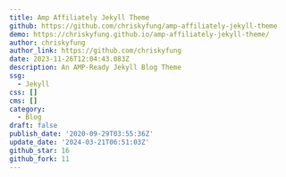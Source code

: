 ```yaml
---
title: Amp Affiliately Jekyll Theme
github: https://github.com/chriskyfung/amp-affiliately-jekyll-theme
demo: https://chriskyfung.github.io/amp-affiliately-jekyll-theme/
author: chriskyfung
author_link: https://github.com/chriskyfung
date: 2023-11-26T12:04:43.083Z
description: An AMP-Ready Jekyll Blog Theme
ssg:
  - Jekyll
css: []
cms: []
category:
  - Blog
draft: false
publish_date: '2020-09-29T03:55:36Z'
update_date: '2024-03-21T06:51:03Z'
github_star: 16
github_fork: 11
---
```

